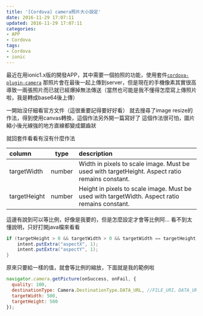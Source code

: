 ```yaml
---
title: '[Cordova] camera照片大小設定'
date: 2016-11-29 17:07:11
updated: 2016-11-29 17:07:11
categories:
- APP
- Cordova
tags:
- Cordova
- ionic
---
```


最近在用ionic1.x版的開發APP，其中需要一個拍照的功能，使用套件[`cordova-plugin-camera`](https://github.com/apache/cordova-plugin-camera)
那照片會在最後一起上傳到server，但是現在的手機像素其實很高
導致一兩張照片而已就已經爆掉無法傳送（當然也可能是我不懂得怎麼寫上傳照片啦，我是轉成base64後上傳）

<!--more-->

一開始沒仔細看官方文件（這很重要記得要好好看）
就去搜尋了image resize的作法，得到使用canvas轉換，這個作法另外開一篇寫好了
這個作法很可怕，圖片縮小後光線強的地方直線都變成鋸齒狀

就回套件看看有沒有什麼作法

| column | type | description |
|:-------|:----:|:------------|
| targetWidth | number | Width in pixels to scale image. Must be used with targetHeight. Aspect ratio remains constant. |
| targetHeight | number | Height in pixels to scale image. Must be used with targetWidth. Aspect ratio remains constant. |

這邊有說到可以等比例，好像是我要的，但是怎麼設定才會等比例阿...
看不到太懂說明，只好打開java檔來看看

``` java
if (targetHeight > 0 && targetWidth > 0 && targetWidth == targetHeight) {
    intent.putExtra("aspectX", 1);
    intent.putExtra("aspectY", 1);
}
```

原來只要給一樣的值，就會等比例的縮放，下面就是我的範例啦

``` js
navigator.camera.getPicture(onSuccess, onFail, {
  quality: 100,
  destinationType: Camera.DestinationType.DATA_URL, //FILE_URI、DATA_URL
  targetWidth: 500,
  targetHeight: 500
});
```